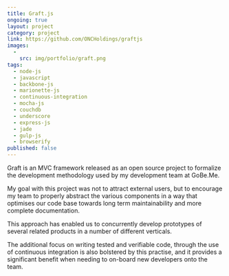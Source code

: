 ```yaml
---
title: Graft.js 
ongoing: true
layout: project
category: project
link: https://github.com/ONCHoldings/graftjs
images:
  - 
    src: img/portfolio/graft.png
tags:
  - node-js
  - javascript
  - backbone-js
  - marionette-js
  - continuous-integration
  - mocha-js
  - couchdb
  - underscore
  - express-js
  - jade
  - gulp-js
  - browserify
published: false
---
```

Graft is an MVC framework released as an open source project to formalize the development methodology used by my development team at GoBe.Me.

My goal with this project was not to attract external users, but to encourage my team to properly abstract the various components in a way that optimises our code base towards long term maintainability and more complete documentation.

<!--more-->

This approach has enabled us to concurrently develop prototypes of several related products in a number of different verticals.

The additional focus on writing tested and verifiable code, through the use of continuous integration is also bolstered by this practise, and it provides a significant benefit when needing to on-board new developers onto the team.
